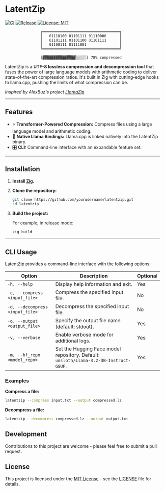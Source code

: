 # LatentZip

[![CI](https://github.com/topologyvc/latentzip/actions/workflows/ci.yml/badge.svg)](https://github.com/topologyvc/latentzip/actions/workflows/ci.yml)
[![Release](https://img.shields.io/github/v/release/topologyvc/latentzip)](https://github.com/topologyvc/latentzip/releases)
[![License: MIT](https://img.shields.io/badge/License-MIT-yellow.svg)](https://github.com/topologyvc/latentzip/blob/main/LICENSE)

                    ╔═══════════════════════════════════╗
                    ║   01110100 01101111 01110000      ║
                    ║   01101111 01101100 01101111      ║
                    ║   01100111 01111001               ║
                    ╚═══════════════════════════════════╝

                    [▓▓▓▓▓▓▓▓▓▓▓▓▓▓▓░░░░░] 78% compressed

LatentZip is a **UTF-8 lossless compression and decompression tool** that fuses the power of large language models with  arithmetic coding to deliver state-of-the-art compression ratios. It's built in Zig with cutting-edge hooks to llama.cpp, pushing the limits of what compression can be.

*Inspired by AlexBuz's project [LlamaZip](https://github.com/AlexBuz/LlamaZip)* 

---

## Features

- ⚡ **Transformer-Powered Compression:** Compress files using a large language model and arithmetic coding.
- 🚀 **Native Llama Bindings:** Llama.cpp is linked natively into the LatentZip binary.
- 🎛 **CLI:** Command-line interface with an expandable feature set.

---

## Installation

1. **Install [Zig](https://ziglang.org/download/).**
2. **Clone the repository:**

   ```bash
   git clone https://github.com/yourusername/latentzip.git
   cd latentzip
   ```

3. **Build the project:**

   For example, in release mode:

   ```bash
   zig build
   ```

---

## CLI Usage

LatentZip provides a command-line interface with the following options:

| Option                             | Description                                                                                     | Optional |
|------------------------------------|-------------------------------------------------------------------------------------------------|----------|
| `-h, --help`                      | Display help information and exit.                                                            | Yes      |
| `-c, --compress <input_file>`       | Compress the specified input file.                                                           | No       |
| `-d, --decompress <input_file>`     | Decompress the specified input file.                                                         | No       |
| `-o, --output <output_file>`        | Specify the output file name (default: stdout).                                       | Yes      |
| `-v, --verbose`                   | Enable verbose mode for additional logs.                               | Yes      |
| `-m, --hf_repo <model_repo>`        | Set the Hugging Face model repository. Default: `unsloth/Llama-3.2-3B-Instruct-GGUF`.           | Yes      |

### Examples

**Compress a file:**

```bash
latentzip --compress input.txt --output compressed.lz
```

**Decompress a file:**

```bash
latentzip --decompress compressed.lz --output output.txt
```

## Development

Contributions to this project are welcome - please feel free to submit a pull request.

## License

This project is licensed under the [MIT License](LICENSE) - see the [LICENSE](LICENSE) file for details.
